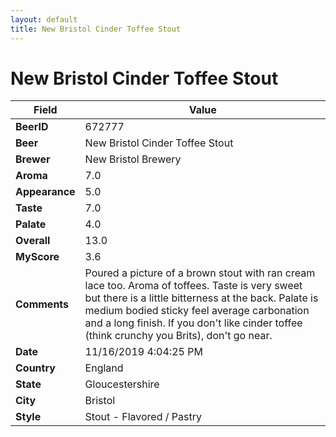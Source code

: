 ```yaml
---
layout: default
title: New Bristol Cinder Toffee Stout
---
```


# New Bristol Cinder Toffee Stout

| Field         | Value     |
|---------------|-----------|
| **BeerID** | 672777 |
| **Beer** | New Bristol Cinder Toffee Stout |
| **Brewer** | New Bristol Brewery |
| **Aroma** | 7.0 |
| **Appearance** | 5.0 |
| **Taste** | 7.0 |
| **Palate** | 4.0 |
| **Overall** | 13.0 |
| **MyScore** | 3.6 |
| **Comments** | Poured a picture of a brown stout with ran cream lace too. Aroma of toffees. Taste is very sweet but there is a little bitterness at the back. Palate is medium bodied sticky feel average carbonation and a long finish. If you don't like cinder toffee (think crunchy you Brits), don't go near. |
| **Date** | 11/16/2019 4:04:25 PM |
| **Country** | England |
| **State** | Gloucestershire |
| **City** | Bristol |
| **Style** | Stout - Flavored / Pastry |
